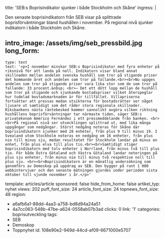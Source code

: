 title: 'SEB:s Boprisindikator sjunker i både Stockholm och Skåne'
ingress: |
  <p>Den senaste boprisindikatorn från SEB visar på splittrade boprisförväntningar bland hushållen i november. På regional nivå sjunker indikatorn i både Stockholm och Skåne.
  </p>
  
intro_image: /assets/img/seb_pressbild.jpg
long_form:
  -
    type: text
    text: '<p>I november minskar SEB:s Boprisindikator med fyra enheter på riksnivå för att landa på noll. Indikatorn visar bland annat skillnaden mellan andelen svenska hushåll som tror på stigande priser det kommande året och andelen som tror på fallande.<br><br>Nu uppges andelen som tror på stigande priser vara lika stor som de som tror på fallande: 33 procent.&nbsp; <br>– Det ett dött lopp mellan de hushåll som tror på stigande och sjunkande bostadspriser vilket återspeglar hur tudelad bostadsmarknaden är för tillfället. Villapriserna fortsätter att pressas medan utsikterna för bostadsrätter ser något ljusare ut samtidigt som det råder stora regionala skillnader. Riksbankens nästa räntebesked kommer sannolikt avgöra vilken riktning hushållens boprisförväntningar tar närmaste tiden, säger SEB:s privatekonom Américo Fernández i ett pressmeddelande från banken. <br><br>På regional nivå ser utvecklingen splittrad ut, med lika många uppgångar som nedgångar. Störst nedgång noteras för Skåne där boprisindikatorn sjunker med 28 enheter, från plus 9 till minus 19. I Svealand utom Stockholm noteras en nedgång om 16 enheter, från plus nio till minus sju, medan resultatet för Stockholm landar på minus en enhet, från plus elva till plus tio.<br><br>Samtidigt stiger boprisindikatorn med tolv enheter i Norrland, från minus två till plus tio. För både Östra Götaland och Västra Götaland landar noteringen på plus sju enheter, från minus nio till minus två respektive noll till plus sju. <br><br>Boprisindikatorn är en månatlig undersökning som genomförs av Demoskop på uppdrag av SEB. Den bygger på runt 1 000 webbintervjuer och den senaste mätningen gjordes under perioden sista oktober till sjunde november i år.</p>'
template: articles/article
sponsored: false
hide_from_home: false
artikel_typ: nyhet
views: 202
puff_font_size: 24
article_font_size: 24
topnews_font_size: 48
region:
  - a6afb6a1-88dd-4aa3-a758-bd8d94a24a51
  - 4a7cc063-548b-47be-a624-0558ab07b3ad
clicks: 0
link: '1'
categories: boprisutveckling
tags:
  - SEB
  - Demoskop
  - Toppnyhet
id: 108e90e2-949d-44cd-af09-6671000e5707
